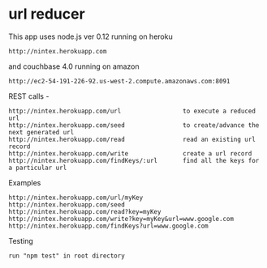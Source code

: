 # url reducer



This app uses node.js ver 0.12 running on heroku

	http://nintex.herokuapp.com


and couchbase 4.0 running on amazon 

	http://ec2-54-191-226-92.us-west-2.compute.amazonaws.com:8091


REST calls -

	http://nintex.herokuapp.com/url   				to execute a reduced url
	http://nintex.herokuapp.com/seed  				to create/advance the next generated url
	http://nintex.herokuapp.com/read    			read an existing url record
	http://nintex.herokuapp.com/write   			create a url record
	http://nintex.herokuapp.com/findKeys/:url		find all the keys for a particular url


Examples<br>

	http://nintex.herokuapp.com/url/myKey
	http://nintex.herokuapp.com/seed  	
	http://nintex.herokuapp.com/read?key=myKey
	http://nintex.herokuapp.com/write?key=myKey&url=www.google.com
	http://nintex.herokuapp.com/findKeys?url=www.google.com

Testing 
	
	run "npm test" in root directory

